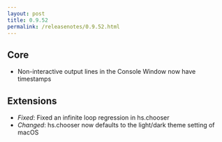 ```yaml
---
layout: post
title: 0.9.52
permalink: /releasenotes/0.9.52.html
---
```


## Core
 * Non-interactive output lines in the Console Window now have timestamps

## Extensions

 * *Fixed*: Fixed an infinite loop regression in hs.chooser
 * *Changed*: hs.chooser now defaults to the light/dark theme setting of macOS
